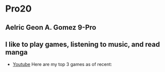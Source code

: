 # Pro20
## Aelric Geon A. Gomez 9-Pro
I like to play games, listening to music, and read manga
---
- [Youtube](https://www.youtube.com/@xtdx300?app=desktop)
Here are my top 3 games as of recent:
